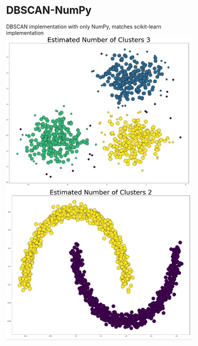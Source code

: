 # DBSCAN-NumPy
DBSCAN implementation with only NumPy, matches scikit-learn implementation
![DBSCAN Example 1](https://github.com/mlpotter/DBSCAN-NumPy/blob/master/images/example1.JPG)
![DBSCAN Example 2](https://github.com/mlpotter/DBSCAN-NumPy/blob/master/images/example2.JPG)
